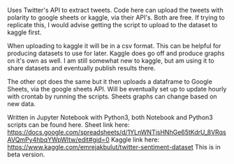 Uses Twitter's API to extract tweets. Code here can upload the tweets with polarity to google sheets or kaggle, via their API's. Both are free. If trying to replicate this, I would advise getting the script to upload to the dataset to kaggle first.

When uploading to kaggle it will be in a csv format. This can be helpful for producing datasets to use for later. Kaggle does go off and produce graphs on it's own as well. I am still somewhat new to kaggle, but am using it to share datasets and eventually publish results there. 



The other opt does the same but it then uploads a dataframe to Google Sheets,
via the google sheets API. Will be eventually set up to update hourly with crontab by running the scripts. Sheets graphs can change based on new data. 

Written in Jupyter Notebook with Python3, both Notebook and Python3 scripts can be found here.
Sheet link here:
https://docs.google.com/spreadsheets/d/1YLnWNTjsHNhGe65tKdrU_8VRqsAVQmPy4hbqYWpWltw/edit#gid=0
Kaggle link here:
https://www.kaggle.com/emrejakbulut/twitter-sentiment-dataset
This is in beta version.
